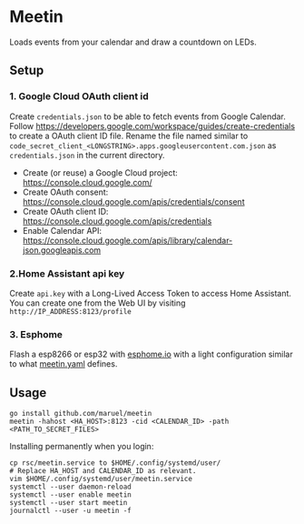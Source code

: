 # Meetin

Loads events from your calendar and draw a countdown on LEDs.


## Setup

### 1. Google Cloud OAuth client id

Create `credentials.json` to be able to fetch events from Google Calendar.
Follow https://developers.google.com/workspace/guides/create-credentials to
create a OAuth client ID file. Rename the file named similar to
`code_secret_client_<LONGSTRING>.apps.googleusercontent.com.json` as
`credentials.json` in the current directory.

* Create (or reuse) a Google Cloud project: https://console.cloud.google.com/
* Create OAuth consent: https://console.cloud.google.com/apis/credentials/consent
* Create OAuth client ID: https://console.cloud.google.com/apis/credentials
* Enable Calendar API:
  https://console.cloud.google.com/apis/library/calendar-json.googleapis.com


### 2.Home Assistant api key

Create `api.key` with a Long-Lived Access Token to access Home Assistant. You
can create one from the Web UI by visiting `http://IP_ADDRESS:8123/profile`


### 3. Esphome

Flash a esp8266 or esp32 with [esphome.io](https://esphome.io) with a light
configuration similar to what [meetin.yaml](meetin.yaml) defines.


## Usage

```
go install github.com/maruel/meetin
meetin -hahost <HA_HOST>:8123 -cid <CALENDAR_ID> -path <PATH_TO_SECRET_FILES>
```

Installing permanently when you login:

```
cp rsc/meetin.service to $HOME/.config/systemd/user/
# Replace HA_HOST and CALENDAR_ID as relevant.
vim $HOME/.config/systemd/user/meetin.service
systemctl --user daemon-reload
systemctl --user enable meetin
systemctl --user start meetin
journalctl --user -u meetin -f
```
